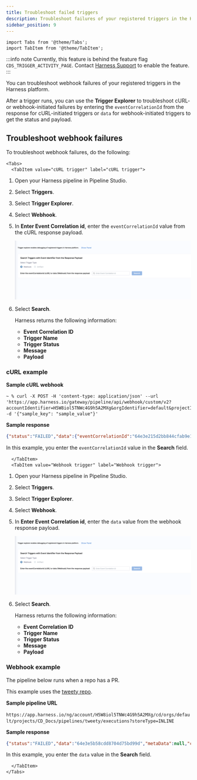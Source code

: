 ```yaml
---
title: Troubleshoot failed triggers
description: Troubleshoot failures of your registered triggers in the Harness platform.
sidebar_position: 9
---
```

```mdx-code-block
import Tabs from '@theme/Tabs';
import TabItem from '@theme/TabItem';
```

:::info note
Currently, this feature is behind the feature flag `CDS_TRIGGER_ACTIVITY_PAGE`. Contact [Harness Support](mailto:support@harness.io) to enable the feature.
:::

You can troubleshoot webhook failures of your registered triggers in the Harness platform.

After a trigger runs, you can use the **Trigger Explorer** to troubleshoot cURL- or webhook-initiated failures by entering the `eventCorrelationId` from the response for cURL-initiated triggers or `data` for webhook-initiated triggers to get the status and payload.

## Troubleshoot webhook failures

To troubleshoot webhook failures, do the following:

```mdx-code-block
<Tabs>
  <TabItem value="cURL trigger" label="cURL trigger">
```

1. Open your Harness pipeline in Pipeline Studio.
2. Select **Triggers**.
3. Select **Trigger Explorer**.
4. Select **Webhook**.
5. In **Enter Event Correlation id**, enter the `eventCorrelationId` value from the cURL response payload.

   ![](./static/trigger-explorer.png)

6. Select **Search**.

   Harness returns the following information:

   - **Event Correlation ID**
   - **Trigger Name**
   - **Trigger Status**
   - **Message**
   - **Payload**

### cURL example

**Sample cURL webhook**

```shell
~ % curl -X POST -H 'content-type: application/json' --url 'https://app.harness.io/gateway/pipeline/api/webhook/custom/v2?accountIdentifier=H5W8iol5TNWc4G9h5A2MXg&orgIdentifier=default&projectIdentifier=CD_Docs&pipelineIdentifier=tweety&triggerIdentifier=Custom' -d '{"sample_key": "sample_value"}'
```

**Sample response**

```json
{"status":"FAILED","data":{"eventCorrelationId":"64e3e215d2bb844cfab9e155","apiUrl":"https://app.harness.io/gateway/pipeline/api/webhook/triggerExecutionDetails/64e3e215d2bb844cfab9e155?accountIdentifier=H5W8iol5TNWc4G9h5A2MXg","uiUrl":"https://app.harness.io/ng/#/account/H5W8iol5TNWc4G9h5A2MXg/cd/orgs/default/projects/CD_Docs/deployments?pipelineIdentifier=tweety&page=0","uiSetupUrl":"https://app.harness.io/ng/#/account/H5W8iol5TNWc4G9h5A2MXg/cd/orgs/default"}}
```

In this example, you enter the `eventCorrelationId` value in the **Search** field.


```mdx-code-block
  </TabItem>
  <TabItem value="Webhook trigger" label="Webhook trigger">
```

1. Open your Harness pipeline in Pipeline Studio.
2. Select **Triggers**.
3. Select **Trigger Explorer**.
4. Select **Webhook**.
5. In **Enter Event Correlation id**, enter the `data` value from the webhook response payload.

   ![](./static/trigger-explorer.png)

6. Select **Search**.

   Harness returns the following information:

   - **Event Correlation ID**
   - **Trigger Name**
   - **Trigger Status**
   - **Message**
   - **Payload**

### Webhook example

The pipeline below runs when a repo has a PR.

This example uses the [tweety repo](https://github.com/michaelcretzman/linux_tweet_app).

**Sample pipeline URL**

`https://app.harness.io/ng/account/H5W8iol5TNWc4G9h5A2MXg/cd/orgs/default/projects/CD_Docs/pipelines/tweety/executions?storeType=INLINE`

**Sample response**

```json
{"status":"FAILED","data":"64e3e5b58cdd8704d75bd99d","metaData":null,"correlationId":"1a75bbef-862c-469e-b8ab-e06dd95e4999"}
```

In this example, you enter the `data` value in the **Search** field.

```mdx-code-block
  </TabItem>
</Tabs>
```